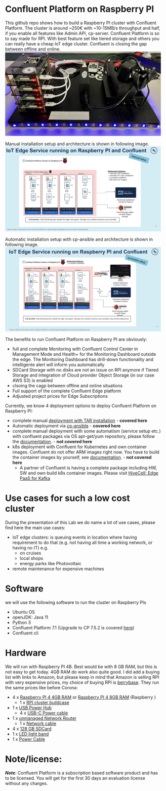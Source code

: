 # Confluent Platform on Raspberry PI

This github repo shows how to build a Raspberry PI cluster with Confluent Platform. The cluster is around ~250€ with ~10-15MB/s throughput and half, if you enable all features like Admin API, cp-server. Confluent Platform is so to say made for RPI. With best feature set like tiered storage and others you can really have a cheap IoT edge cluster. Confluent is closing the gap between offline and online.
![RPI cluster with CP 7.1.1](img/confluent_rpi_cluster.png)

Manual installation setup and architecture is shown in following image.
![Architecture RPI with CP 7.1](tar-ball-installation/img/cp-on-RPI-architecture.png)

Automatic installation setup with cp-ansible and architecture is shown in following image.
![Architecture RPI with CP 7.1](cp-ansible-installation/img/cp-on-RPI-architecture.png)

The benefits to run Confluent Platform on Raspberry PI are obviously:
* full and complete Monitoring with Confluent Control Center in Management Mode and Health+ for the Monitoring Dashboard outside the edge. The Monitoring Dashboard has drill-down functionality and intelligente alert will inform you automatically
* SDCard Storage with no disks are not an issue on RPI anymore if Tiered Storage and integration of Cloud provider Object Storage (in our case AWS S3) is enabled
* clsoing the cagp between offline and online situations
* Full support of the complete Confluent Edge platform
* Adjusted project prices for Edge Subscriptions

Currently, we know 4 deployment options to deploy Confluent Platform on Raspberry PI:
* complete manual [deployment with TAR installation](tar-ball-installation/) - **covered here**
* Automatic deployment via [cp-ansible](cp-ansible-installation/) - **covered here**
* complete manual deployment with some automatism (service setup etc.) with confluent packages via OS apt-get/yum repository, please follow the [documentation](https://docs.confluent.io/platform/current/installation/installing_cp/overview.html).  - **not covered here**
* k8s deployment with Confluent for Kubernetes and own container images. Confluent do not offer ARM images right now. You have to build the container images by yourself, see [documentation](https://docs.confluent.io/platform/current/installation/docker/development.html).  - **not covered here**
   * A partner of Confluent is having a complete package including HW, SW and own build k8s container images. Please visit [HiveCell: Edge PaaS for Kafka](https://hivecell.com/service/)

# Use cases for such a low cost cluster
During the presentation of this Lab we do name a lot of use cases, please find here the main use cases:
* IoT edge clusters: is queuing events in location where having requirement to do that (e.g. not having all time a working network, or having no IT) e.g.
  * on cruises
  * local shops
  * energy parks like Photovoltaic
* remote maintenance for expensive machines

# Software
we will use the following software to run the cluster on Raspberry PIs
* Ubuntu OS
* openJDK: Java 11
* Python 3
* Confluent Platform 7.1 (Upgrade to CP 7.5.2 is covered [here](cp-ansible-installation/update2CP7.5.2.md))
* Confluent cli

# Hardware
We will run with Raspberry PI 4B. Best would be with 8 GB RAM, but this is not easy to get today. 4GB RAM do work also quite good. I did add a buying list with links to Amazon, but please keep in mind that Amazon is selling RPI with very expensive prices, my choice of buying RPI is [berrybase](https://www.berrybase.de/). They run the same prices like before Corona:
* 4 x [Raspberry PI 4 4GB RAM](https://amzn.to/3FwZHX0) or [Raspberry PI 4 8GB RAM](https://amzn.to/3L47MDK) (Raspberry )
    * 1 x [RPI cluster buildcase](https://amzn.to/3vUVCbE)
* 1 x [USB Power Hub](https://amzn.to/3LZDmUm)
    * 4 x [USB-C Power cable](https://amzn.to/3FHU6xb)
* 1 x [unmanaged Network Router](https://amzn.to/3vUyha8)
    * 1 x [Network cable](https://amzn.to/399lb00)
* 4 x [128 GB SDCard](https://amzn.to/3wgqBhy)
* 1 x [LED light band](https://amzn.to/3Ftp6AI)
* 1 x [Power Cable](https://amzn.to/3smIaLE)

# Note/license:
***Note***: Confluent Platform is a subscription based software product and has to be licensed. You will get for the first 30 days an evaluation license without any charges.
